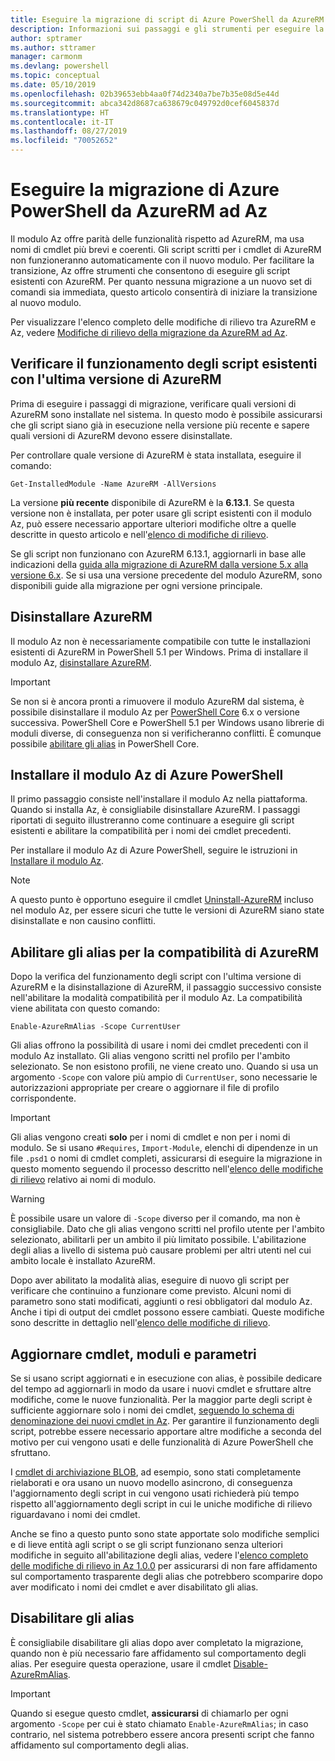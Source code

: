 ```yaml
---
title: Eseguire la migrazione di script di Azure PowerShell da AzureRM ad Az
description: Informazioni sui passaggi e gli strumenti per eseguire la migrazione di script dal modulo AzureRM al nuovo modulo Az.
author: sptramer
ms.author: sttramer
manager: carmonm
ms.devlang: powershell
ms.topic: conceptual
ms.date: 05/10/2019
ms.openlocfilehash: 02b39653ebb4aa0f74d2340a7be7b35e08d5e44d
ms.sourcegitcommit: abca342d8687ca638679c049792d0cef6045837d
ms.translationtype: HT
ms.contentlocale: it-IT
ms.lasthandoff: 08/27/2019
ms.locfileid: "70052652"
---
```

# <a name="migrate-azure-powershell-from-azurerm-to-az"></a>Eseguire la migrazione di Azure PowerShell da AzureRM ad Az

Il modulo Az offre parità delle funzionalità rispetto ad AzureRM, ma usa nomi di cmdlet più brevi e coerenti.
Gli script scritti per i cmdlet di AzureRM non funzioneranno automaticamente con il nuovo modulo. Per facilitare la transizione, Az offre strumenti che consentono di eseguire gli script esistenti con AzureRM. Per quanto nessuna migrazione a un nuovo set di comandi sia immediata, questo articolo consentirà di iniziare la transizione al nuovo modulo.

Per visualizzare l'elenco completo delle modifiche di rilievo tra AzureRM e Az, vedere [Modifiche di rilievo della migrazione da AzureRM ad Az](migrate-az-1.0.0.md).

## <a name="ensure-existing-scripts-work-with-the-latest-azurerm-release"></a>Verificare il funzionamento degli script esistenti con l'ultima versione di AzureRM

Prima di eseguire i passaggi di migrazione, verificare quali versioni di AzureRM sono installate nel sistema. In questo modo è possibile assicurarsi che gli script siano già in esecuzione nella versione più recente e sapere quali versioni di AzureRM devono essere disinstallate.

Per controllare quale versione di AzureRM è stata installata, eseguire il comando:

```powershell-interactive
Get-InstalledModule -Name AzureRM -AllVersions
```

La versione __più recente__ disponibile di AzureRM è la __6.13.1__. Se questa versione non è installata, per poter usare gli script esistenti con il modulo Az, può essere necessario apportare ulteriori modifiche oltre a quelle descritte in questo articolo e nell'[elenco di modifiche di rilievo](migrate-az-1.0.0.md).

Se gli script non funzionano con AzureRM 6.13.1, aggiornarli in base alle indicazioni della [guida alla migrazione di AzureRM dalla versione 5.x alla versione 6.x](/powershell/azure/azurerm/migration-guide.6.0.0).
Se si usa una versione precedente del modulo AzureRM, sono disponibili guide alla migrazione per ogni versione principale.

## <a name="uninstall-azurerm"></a>Disinstallare AzureRM

Il modulo Az non è necessariamente compatibile con tutte le installazioni esistenti di AzureRM in PowerShell 5.1 per Windows. Prima di installare il modulo Az, [disinstallare AzureRM](/powershell/azure/uninstall-az-ps#uninstall-the-azurerm-module).

> [!IMPORTANT]
>
> Se non si è ancora pronti a rimuovere il modulo AzureRM dal sistema, è possibile disinstallare il modulo Az per [PowerShell Core](/powershell/scripting/install/installing-powershell-core-on-windows) 6.x o versione successiva. PowerShell Core e PowerShell 5.1 per Windows usano librerie di moduli diverse, di conseguenza non si verificheranno conflitti. È comunque possibile [abilitare gli alias](#enable-azurerm-compatibility-aliases) in PowerShell Core.

## <a name="install-the-azure-powershell-az-module"></a>Installare il modulo Az di Azure PowerShell

Il primo passaggio consiste nell'installare il modulo Az nella piattaforma. Quando si installa Az, è consigliabile disinstallare AzureRM. I passaggi riportati di seguito illustreranno come continuare a eseguire gli script esistenti e abilitare la compatibilità per i nomi dei cmdlet precedenti.

Per installare il modulo Az di Azure PowerShell, seguire le istruzioni in [Installare il modulo Az](install-az-ps.md).

> [!NOTE]
> A questo punto è opportuno eseguire il cmdlet [Uninstall-AzureRM](/powershell/module/az.accounts/uninstall-azurerm) incluso nel modulo Az, per essere sicuri che tutte le versioni di AzureRM siano state disinstallate e non causino conflitti.

## <a name="enable-azurerm-compatibility-aliases"></a>Abilitare gli alias per la compatibilità di AzureRM

Dopo la verifica del funzionamento degli script con l'ultima versione di AzureRM e la disinstallazione di AzureRM, il passaggio successivo consiste nell'abilitare la modalità compatibilità per il modulo Az. La compatibilità viene abilitata con questo comando:

```powershell-interactive
Enable-AzureRmAlias -Scope CurrentUser
```

Gli alias offrono la possibilità di usare i nomi dei cmdlet precedenti con il modulo Az installato. Gli alias vengono scritti nel profilo per l'ambito selezionato. Se non esistono profili, ne viene creato uno.
Quando si usa un argomento `-Scope` con valore più ampio di `CurrentUser`, sono necessarie le autorizzazioni appropriate per creare o aggiornare il file di profilo corrispondente.

> [!IMPORTANT]
> Gli alias vengono creati __solo__ per i nomi di cmdlet e non per i nomi di modulo. Se si usano `#Requires`, `Import-Module`, elenchi di dipendenze in un file `.psd1` o nomi di cmdlet completi, assicurarsi di eseguire la migrazione in questo momento seguendo il processo descritto nell'[elenco delle modifiche di rilievo](migrate-az-1.0.0.md) relativo ai nomi di modulo.

> [!WARNING]
>
> È possibile usare un valore di `-Scope` diverso per il comando, ma non è consigliabile. Dato che gli alias vengono scritti nel profilo utente per l'ambito selezionato, abilitarli per un ambito il più limitato possibile. L'abilitazione degli alias a livello di sistema può causare problemi per altri utenti nel cui ambito locale è installato AzureRM.

Dopo aver abilitato la modalità alias, eseguire di nuovo gli script per verificare che continuino a funzionare come previsto.
Alcuni nomi di parametro sono stati modificati, aggiunti o resi obbligatori dal modulo Az. Anche i tipi di output dei cmdlet possono essere cambiati. Queste modifiche sono descritte in dettaglio nell'[elenco delle modifiche di rilievo](migrate-az-1.0.0.md).

## <a name="update-cmdlets-modules-and-parameters"></a>Aggiornare cmdlet, moduli e parametri

Se si usano script aggiornati e in esecuzione con alias, è possibile dedicare del tempo ad aggiornarli in modo da usare i nuovi cmdlet e sfruttare altre modifiche, come le nuove funzionalità. Per la maggior parte degli script è sufficiente aggiornare solo i nomi dei cmdlet, [seguendo lo schema di denominazione dei nuovi cmdlet in Az](migrate-az-1.0.0.md#cmdlet-noun-prefix-changes). Per garantire il funzionamento degli script, potrebbe essere necessario apportare altre modifiche a seconda del motivo per cui vengono usati e delle funzionalità di Azure PowerShell che sfruttano.

I [cmdlet di archiviazione BLOB](migrate-az-1.0.0.md#azstorage-previously-azurestorage-and-azurermstorage), ad esempio, sono stati completamente rielaborati e ora usano un nuovo modello asincrono, di conseguenza l'aggiornamento degli script in cui vengono usati richiederà più tempo rispetto all'aggiornamento degli script in cui le uniche modifiche di rilievo riguardavano i nomi dei cmdlet.

Anche se fino a questo punto sono state apportate solo modifiche semplici e di lieve entità agli script o se gli script funzionano senza ulteriori modifiche in seguito all'abilitazione degli alias, vedere l'[elenco completo delle modifiche di rilievo in Az 1.0.0](migrate-az-1.0.0.md) per assicurarsi di non fare affidamento sul comportamento trasparente degli alias che potrebbero scomparire dopo aver modificato i nomi dei cmdlet e aver disabilitato gli alias.

## <a name="disable-aliases"></a>Disabilitare gli alias

È consigliabile disabilitare gli alias dopo aver completato la migrazione, quando non è più necessario fare affidamento sul comportamento degli alias. Per eseguire questa operazione, usare il cmdlet [Disable-AzureRmAlias](/powershell/module/az.accounts/disable-azurermalias).

> [!IMPORTANT]
> Quando si esegue questo cmdlet, __assicurarsi__ di chiamarlo per ogni argomento `-Scope` per cui è stato chiamato `Enable-AzureRmAlias`; in caso contrario, nel sistema potrebbero essere ancora presenti script che fanno affidamento sul comportamento degli alias.
